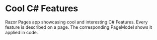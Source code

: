 # Cool C# Features

Razor Pages app showcasing cool and interesting C# Features. Every feature is described on a page. The corresponding PageModel shows it applied in code.
